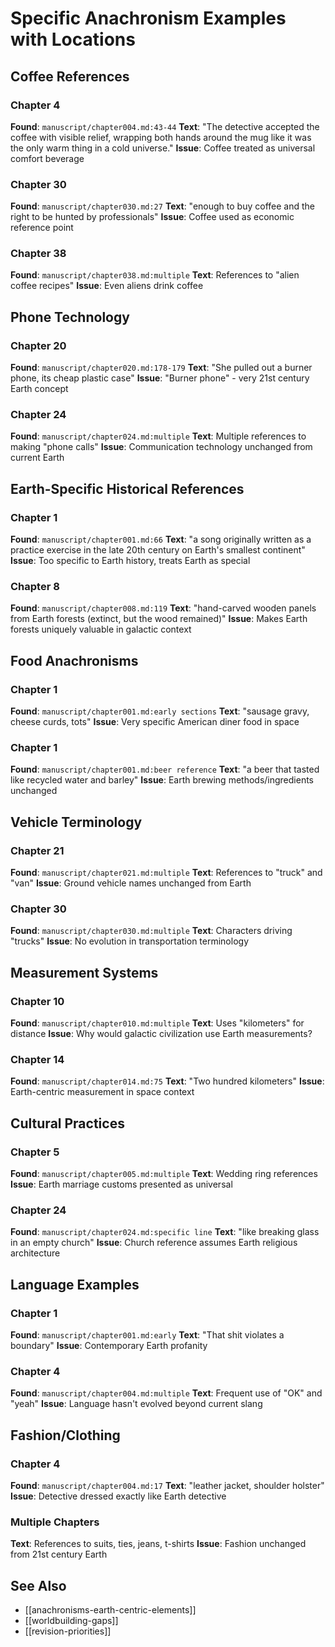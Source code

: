 # Specific Anachronism Examples with Locations

## Coffee References

### Chapter 4
**Found**: `manuscript/chapter004.md:43-44`
**Text**: "The detective accepted the coffee with visible relief, wrapping both hands around the mug like it was the only warm thing in a cold universe."
**Issue**: Coffee treated as universal comfort beverage

### Chapter 30
**Found**: `manuscript/chapter030.md:27`
**Text**: "enough to buy coffee and the right to be hunted by professionals"
**Issue**: Coffee used as economic reference point

### Chapter 38
**Found**: `manuscript/chapter038.md:multiple`
**Text**: References to "alien coffee recipes"
**Issue**: Even aliens drink coffee

## Phone Technology

### Chapter 20
**Found**: `manuscript/chapter020.md:178-179`
**Text**: "She pulled out a burner phone, its cheap plastic case"
**Issue**: "Burner phone" - very 21st century Earth concept

### Chapter 24
**Found**: `manuscript/chapter024.md:multiple`
**Text**: Multiple references to making "phone calls"
**Issue**: Communication technology unchanged from current Earth

## Earth-Specific Historical References

### Chapter 1
**Found**: `manuscript/chapter001.md:66`
**Text**: "a song originally written as a practice exercise in the late 20th century on Earth's smallest continent"
**Issue**: Too specific to Earth history, treats Earth as special

### Chapter 8
**Found**: `manuscript/chapter008.md:119`
**Text**: "hand-carved wooden panels from Earth forests (extinct, but the wood remained)"
**Issue**: Makes Earth forests uniquely valuable in galactic context

## Food Anachronisms

### Chapter 1
**Found**: `manuscript/chapter001.md:early sections`
**Text**: "sausage gravy, cheese curds, tots"
**Issue**: Very specific American diner food in space

### Chapter 1
**Found**: `manuscript/chapter001.md:beer reference`
**Text**: "a beer that tasted like recycled water and barley"
**Issue**: Earth brewing methods/ingredients unchanged

## Vehicle Terminology

### Chapter 21
**Found**: `manuscript/chapter021.md:multiple`
**Text**: References to "truck" and "van"
**Issue**: Ground vehicle names unchanged from Earth

### Chapter 30
**Found**: `manuscript/chapter030.md:multiple`
**Text**: Characters driving "trucks"
**Issue**: No evolution in transportation terminology

## Measurement Systems

### Chapter 10
**Found**: `manuscript/chapter010.md:multiple`
**Text**: Uses "kilometers" for distance
**Issue**: Why would galactic civilization use Earth measurements?

### Chapter 14
**Found**: `manuscript/chapter014.md:75`
**Text**: "Two hundred kilometers"
**Issue**: Earth-centric measurement in space context

## Cultural Practices

### Chapter 5
**Found**: `manuscript/chapter005.md:multiple`
**Text**: Wedding ring references
**Issue**: Earth marriage customs presented as universal

### Chapter 24
**Found**: `manuscript/chapter024.md:specific line`
**Text**: "like breaking glass in an empty church"
**Issue**: Church reference assumes Earth religious architecture

## Language Examples

### Chapter 1
**Found**: `manuscript/chapter001.md:early`
**Text**: "That shit violates a boundary"
**Issue**: Contemporary Earth profanity

### Chapter 4
**Found**: `manuscript/chapter004.md:multiple`
**Text**: Frequent use of "OK" and "yeah"
**Issue**: Language hasn't evolved beyond current slang

## Fashion/Clothing

### Chapter 4
**Found**: `manuscript/chapter004.md:17`
**Text**: "leather jacket, shoulder holster"
**Issue**: Detective dressed exactly like Earth detective

### Multiple Chapters
**Text**: References to suits, ties, jeans, t-shirts
**Issue**: Fashion unchanged from 21st century Earth

## See Also
- [[anachronisms-earth-centric-elements]]
- [[worldbuilding-gaps]]
- [[revision-priorities]]